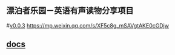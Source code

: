 ## 漂泊者乐园－英语有声读物分享项目
#[v0.0.3](https://github.com/littleflute/a0/edit/master/README.md)
https://mp.weixin.qq.com/s/XF5c8g_mSAVgtAKE0cGDjw
## [docs](docs)
